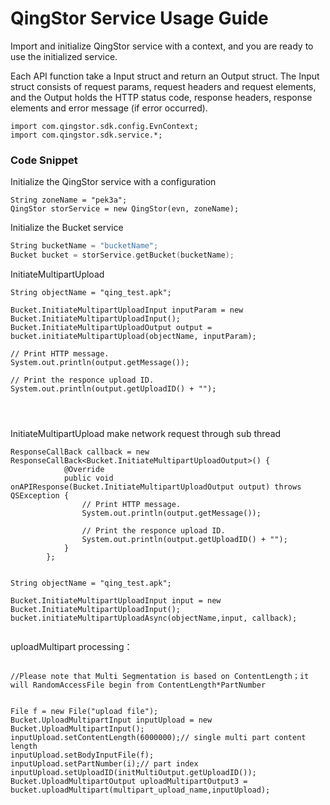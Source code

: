 # QingStor Service Usage Guide

Import and initialize QingStor service with a context, and you are ready to use the initialized service.

Each API function take a Input struct and return an Output struct. The Input struct consists of request params, request headers and request elements, and the Output holds the HTTP status code, response headers, response elements and error message (if error occurred).

```
import com.qingstor.sdk.config.EvnContext;
import com.qingstor.sdk.service.*;
```

### Code Snippet

Initialize the QingStor service with a configuration

```
String zoneName = "pek3a";
QingStor storService = new QingStor(evn, zoneName);

```

Initialize the Bucket  service

``` go
String bucketName = "bucketName";
Bucket bucket = storService.getBucket(bucketName);
```

InitiateMultipartUpload

```
String objectName = "qing_test.apk";

Bucket.InitiateMultipartUploadInput inputParam = new Bucket.InitiateMultipartUploadInput();
Bucket.InitiateMultipartUploadOutput output = bucket.initiateMultipartUpload(objectName, inputParam);

// Print HTTP message.
System.out.println(output.getMessage());

// Print the responce upload ID.
System.out.println(output.getUploadID() + "");

        
        
```

InitiateMultipartUpload  make network request through sub thread

```
ResponseCallBack callback = new ResponseCallBack<Bucket.InitiateMultipartUploadOutput>() {
            @Override
            public void onAPIResponse(Bucket.InitiateMultipartUploadOutput output) throws QSException {
                // Print HTTP message.
                System.out.println(output.getMessage());

                // Print the responce upload ID.
                System.out.println(output.getUploadID() + "");
            }
        };


String objectName = "qing_test.apk";

Bucket.InitiateMultipartUploadInput input = new Bucket.InitiateMultipartUploadInput();
bucket.initiateMultipartUploadAsync(objectName,input, callback);


```


uploadMultipart processing：

```

//Please note that Multi Segmentation is based on ContentLength；it will RandomAccessFile begin from ContentLength*PartNumber


File f = new File("upload file");
Bucket.UploadMultipartInput inputUpload = new Bucket.UploadMultipartInput();
inputUpload.setContentLength(6000000);// single multi part content length
inputUpload.setBodyInputFile(f);
inputUpload.setPartNumber(i);// part index
inputUpload.setUploadID(initMultiOutput.getUploadID());
Bucket.UploadMultipartOutput uploadMultipartOutput3 = bucket.uploadMultipart(multipart_upload_name,inputUpload);
			
			
			
			
```
